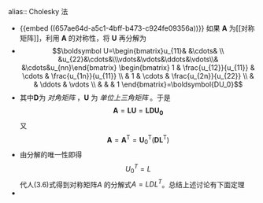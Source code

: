 alias:: Cholesky 法

- {{embed ((657ae64d-a5c1-4bff-b473-c924fe09356a))}}
  如果 $\boldsymbol A$ 为[[对称矩阵]]，利用 $\boldsymbol A$ 的对称性，将 $\boldsymbol U$ 再分解为
- $$\boldsymbol U=\begin{bmatrix}u_{11}& &\cdots& \\ &u_{22}&\cdots&\\\vdots&\vdots&\ddots&\vdots\\& &\cdots&u_{nn}\end{bmatrix}
  \begin{bmatrix}
  1 & \frac{u_{12}}{u_{11}}  & \cdots & \frac{u_{1n}}{u_{11}} \\
  & 1 & \cdots & \frac{u_{2n}}{u_{22}}  \\
  & & \ddots & \vdots \\
  & & & 1
  \end{bmatrix}=\boldsymbol{DU_0}$$
- 其中$\boldsymbol D$为 *对角矩阵* ，$\boldsymbol U$ 为 *单位上三角矩阵* 。于是
  $$
  \boldsymbol A=\boldsymbol{LU}=\boldsymbol{LDU_0}
  $$
  又
  $$
  \boldsymbol{A}=\boldsymbol A^{\mathrm{T}}=\boldsymbol U_0^{\mathrm{T}}(\boldsymbol 
   D\boldsymbol L^{\mathrm{T}})
  $$
- 由分解的唯一性即得
  $$U_0^T=L$$
  代人(3.6)式得到对称矩阵$A$ 的分解式$A=LDL^T$。总结上述讨论有下面定理
-